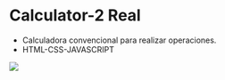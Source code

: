 # Calculator-2 Real

 - Calculadora convencional para realizar operaciones.
 - HTML-CSS-JAVASCRIPT

 ![](/images/calculator-2.png)
 